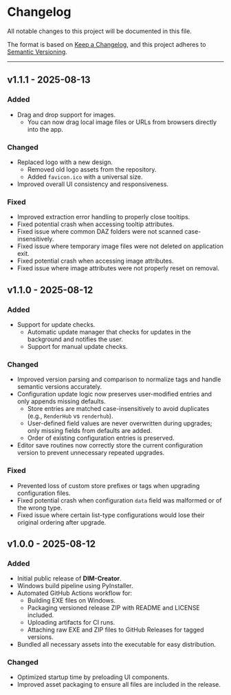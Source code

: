 # Changelog
All notable changes to this project will be documented in this file.

The format is based on [Keep a Changelog](https://keepachangelog.com/en/1.1.0/),
and this project adheres to [Semantic Versioning](https://semver.org/spec/v2.0.0.html).

---
## v1.1.1 - 2025-08-13
### Added
- Drag and drop support for images.
  - You can now drag local image files or URLs from browsers directly into the app.

### Changed
- Replaced logo with a new design.
  - Removed old logo assets from the repository.
  - Added `favicon.ico` with a universal size.
- Improved overall UI consistency and responsiveness.

### Fixed
- Improved extraction error handling to properly close tooltips.
- Fixed potential crash when accessing tooltip attributes.
- Fixed issue where common DAZ folders were not scanned case-insensitively.
- Fixed issue where temporary image files were not deleted on application exit.
- Fixed potential crash when accessing image attributes.
- Fixed issue where image attributes were not properly reset on removal.

## v1.1.0 - 2025-08-12
### Added
- Support for update checks.
  - Automatic update manager that checks for updates in the background and notifies the user.
  - Support for manual update checks.

### Changed
- Improved version parsing and comparison to normalize tags and handle semantic versions accurately.
- Configuration update logic now preserves user-modified entries and only appends missing defaults.
  - Store entries are matched case-insensitively to avoid duplicates (e.g., `RenderHub` vs `renderhub`).
  - User-defined field values are never overwritten during upgrades; only missing fields from defaults are added.
  - Order of existing configuration entries is preserved.
- Editor save routines now correctly store the current configuration version to prevent unnecessary repeated upgrades.

### Fixed
- Prevented loss of custom store prefixes or tags when upgrading configuration files.
- Fixed potential crash when configuration `data` field was malformed or of the wrong type.
- Fixed issue where certain list-type configurations would lose their original ordering after upgrade.

## v1.0.0 - 2025-08-12
### Added
- Initial public release of **DIM-Creator**.
- Windows build pipeline using PyInstaller.
- Automated GitHub Actions workflow for:
  - Building EXE files on Windows.
  - Packaging versioned release ZIP with README and LICENSE included.
  - Uploading artifacts for CI runs.
  - Attaching raw EXE and ZIP files to GitHub Releases for tagged versions.
- Bundled all necessary assets into the executable for easy distribution.

### Changed
- Optimized startup time by preloading UI components.
- Improved asset packaging to ensure all files are included in the release.